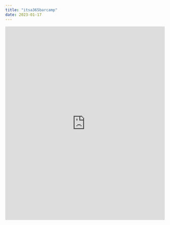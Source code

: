 ```yaml
---
title: "itsa365barcamp"
date: 2023-01-17
---  
```

<iframe src="https://www.linkedin.com/embed/feed/update/urn:li:share:7021177137948688384" height="611" width="504" frameborder="0" allowfullscreen="" title="Eingebetteter Beitrag"></iframe>

